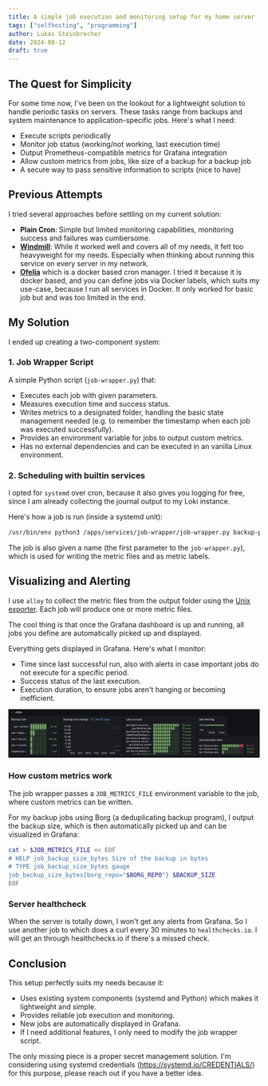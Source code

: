```yaml
---
title: A simple job execution and monitoring setup for my home server
tags: ["selfhosting", "programming"]
author: Lukas Steinbrecher
date: 2024-08-12
draft: true
---
```


## The Quest for Simplicity

For some time now, I've been on the lookout for a lightweight solution to handle periodic tasks on servers. These tasks range from backups and system maintenance to application-specific jobs. Here's what I need:
- Execute scripts periodically
- Monitor job status (working/not working, last execution time)
- Output Prometheus-compatible metrics for Grafana integration
- Allow custom metrics from jobs, like size of a backup for a backup job
- A secure way to pass sensitive information to scripts (nice to have)

## Previous Attempts

I tried several approaches before settling on my current solution:
- **Plain Cron**: Simple but limited monitoring capabilities, monitoring success and failures was cumbersome.
- **[Windmill](https://windmill.dev/)**: While it worked well and covers all of my needs, it felt too heavyweight for my needs. Especially when thinking about running this service on every server in my network.
- **[Ofelia](https://github.com/mcuadros/ofelia)** which is a docker based cron manager. I tried it because it is docker based, and you can define jobs via Docker labels, which suits my use-case, because I run all services in Docker. It only worked for basic job but and was too limited in the end.

## My Solution

I ended up creating a two-component system:

### 1. Job Wrapper Script

A simple Python script (`job-wrapper.py`) that:

- Executes each job with given parameters.
- Measures execution time and success status.
- Writes metrics to a designated folder, handling the basic state management needed (e.g. to remember the timestamp when each job was executed successfully).
- Provides an environment variable for jobs to output custom metrics.
- Has no external dependencies and can be executed in an vanilla Linux environment.

### 2. Scheduling with builtin services

I opted for `systemd` over cron, because it also gives you logging for free, since I am already collecting the journal output to my Loki instance.

Here's how a job is run (inside a systemd unit):

```bash
/usr/bin/env python3 /apps/services/job-wrapper/job-wrapper.py backup-photos /apps/services/job-backup/backup.sh ssh://my-storage-box:23/./vps-1-photos /media/data/photos
```

The job is also given a name (the first parameter to the `job-wrapper.py`), which is used for writing the metric files and as metric labels.

## Visualizing and Alerting

I use `alloy` to collect the metric files from the output folder using the [Unix exporter](https://grafana.com/docs/alloy/latest/reference/components/prometheus/prometheus.exporter.unix/). Each job will produce one or more metric files.

The cool thing is that once the Grafana dashboard is up and running, all jobs you define are automatically picked up and displayed.

Everything gets displayed in Grafana. Here's what I monitor:
- Time since last successful run, also with alerts in case important jobs do not execute for a specific period.
- Success status of the last execution.
- Execution duration, to ensure jobs aren't hanging or becoming inefficient.

![Grafana](grafana.png)


### How custom metrics work

The job wrapper passes a `JOB_METRICS_FILE` environment variable to the job, where custom metrics can be written.

For my backup jobs using Borg (a deduplicating backup program), I output the backup size, which is then automatically picked up and can be visualized in Grafana:

```bash
cat > $JOB_METRICS_FILE << EOF
# HELP job_backup_size_bytes Size of the backup in bytes
# TYPE job_backup_size_bytes gauge
job_backup_size_bytes{borg_repo="$BORG_REPO"} $BACKUP_SIZE
EOF
```

### Server healthcheck

When the server is totally down, I won't get any alerts from Grafana. So I use another job to which does a curl every 30 minutes to `healthchecks.io`. I will get an  through healthchecks.io if there's a missed check.

## Conclusion

This setup perfectly suits my needs because it:

- Uses existing system components (systemd and Python) which makes it lightweight and simple.
- Provides reliable job execution and monitoring.
- New jobs are automatically displayed in Grafana.
- If I need additional features, I only need to modify the job wrapper script.

The only missing piece is a proper secret management solution. I'm considering using systemd credentials (https://systemd.io/CREDENTIALS/) for this purpose, please reach out if you have a better idea.
